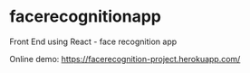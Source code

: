 # facerecognitionapp
Front End using React - face recognition app

Online demo: https://facerecognition-project.herokuapp.com/

